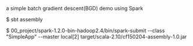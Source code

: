 
a simple batch gradient descent(BGD) demo using Spark

$ sbt assembly


$ 00_project/spark-1.2.0-bin-hadoop2.4/bin/spark-submit 
  --class "SimpleApp" --master local[2] 
  target/scala-2.10/cf150204-assembly-1.0.jar

